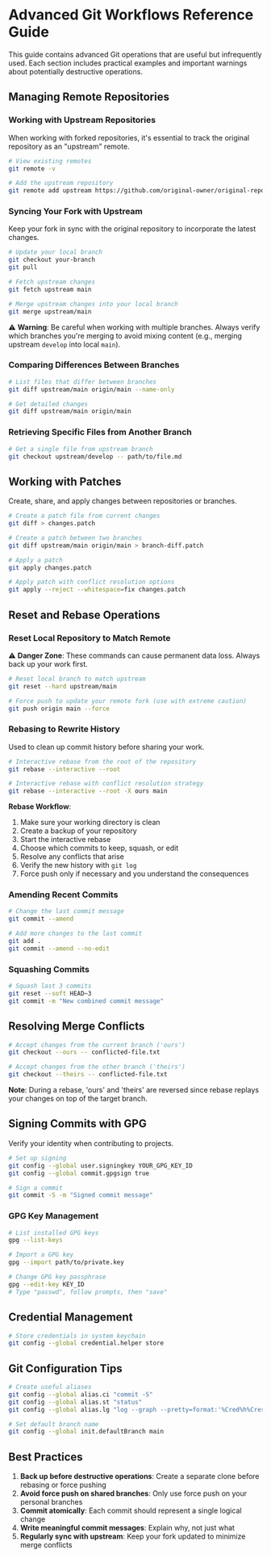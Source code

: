 # Advanced Git Workflows Reference Guide

This guide contains advanced Git operations that are useful but infrequently used. Each section includes practical examples and important warnings about potentially destructive operations.

## Managing Remote Repositories

### Working with Upstream Repositories

When working with forked repositories, it's essential to track the original repository as an "upstream" remote.

```bash
# View existing remotes
git remote -v

# Add the upstream repository
git remote add upstream https://github.com/original-owner/original-repository.git
```

### Syncing Your Fork with Upstream

Keep your fork in sync with the original repository to incorporate the latest changes.

```bash
# Update your local branch
git checkout your-branch
git pull

# Fetch upstream changes
git fetch upstream main

# Merge upstream changes into your local branch
git merge upstream/main
```

⚠️ **Warning**: Be careful when working with multiple branches. Always verify which branches you're merging to avoid mixing content (e.g., merging upstream `develop` into local `main`).

### Comparing Differences Between Branches

```bash
# List files that differ between branches
git diff upstream/main origin/main --name-only

# Get detailed changes
git diff upstream/main origin/main
```

### Retrieving Specific Files from Another Branch

```bash
# Get a single file from upstream branch
git checkout upstream/develop -- path/to/file.md
```

## Working with Patches

Create, share, and apply changes between repositories or branches.

```bash
# Create a patch file from current changes
git diff > changes.patch

# Create a patch between two branches
git diff upstream/main origin/main > branch-diff.patch

# Apply a patch
git apply changes.patch

# Apply patch with conflict resolution options
git apply --reject --whitespace=fix changes.patch
```

## Reset and Rebase Operations

### Reset Local Repository to Match Remote

⚠️ **Danger Zone**: These commands can cause permanent data loss. Always back up your work first.

```bash
# Reset local branch to match upstream
git reset --hard upstream/main

# Force push to update your remote fork (use with extreme caution)
git push origin main --force
```

### Rebasing to Rewrite History

Used to clean up commit history before sharing your work.

```bash
# Interactive rebase from the root of the repository
git rebase --interactive --root

# Interactive rebase with conflict resolution strategy
git rebase --interactive --root -X ours main
```

**Rebase Workflow**:

1. Make sure your working directory is clean
2. Create a backup of your repository
3. Start the interactive rebase
4. Choose which commits to keep, squash, or edit
5. Resolve any conflicts that arise
6. Verify the new history with `git log`
7. Force push only if necessary and you understand the consequences

### Amending Recent Commits

```bash
# Change the last commit message
git commit --amend

# Add more changes to the last commit
git add .
git commit --amend --no-edit
```

### Squashing Commits

```bash
# Squash last 3 commits
git reset --soft HEAD~3
git commit -m "New combined commit message"
```

## Resolving Merge Conflicts

```bash
# Accept changes from the current branch ('ours')
git checkout --ours -- conflicted-file.txt

# Accept changes from the other branch ('theirs')
git checkout --theirs -- conflicted-file.txt
```

**Note**: During a rebase, 'ours' and 'theirs' are reversed since rebase replays your changes on top of the target branch.

## Signing Commits with GPG

Verify your identity when contributing to projects.

```bash
# Set up signing
git config --global user.signingkey YOUR_GPG_KEY_ID
git config --global commit.gpgsign true

# Sign a commit
git commit -S -m "Signed commit message"
```

### GPG Key Management

```bash
# List installed GPG keys
gpg --list-keys

# Import a GPG key
gpg --import path/to/private.key

# Change GPG key passphrase
gpg --edit-key KEY_ID
# Type "passwd", follow prompts, then "save"
```

## Credential Management

```bash
# Store credentials in system keychain
git config --global credential.helper store
```

## Git Configuration Tips

```bash
# Create useful aliases
git config --global alias.ci "commit -S"
git config --global alias.st "status"
git config --global alias.lg "log --graph --pretty=format:'%Cred%h%Creset -%C(yellow)%d%Creset %s %Cgreen(%cr) %C(bold blue)<%an>%Creset' --abbrev-commit"

# Set default branch name
git config --global init.defaultBranch main
```

## Best Practices

1. **Back up before destructive operations**: Create a separate clone before rebasing or force pushing
2. **Avoid force push on shared branches**: Only use force push on your personal branches
3. **Commit atomically**: Each commit should represent a single logical change
4. **Write meaningful commit messages**: Explain why, not just what
5. **Regularly sync with upstream**: Keep your fork updated to minimize merge conflicts